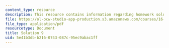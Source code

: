 ```yaml
---
content_type: resource
description: This resource contains information regarding homework solution 9.
file: https://ol-ocw-studio-app-production.s3.amazonaws.com/courses/16-50-introduction-to-propulsion-systems-spring-2012/5e41b3dbb2160743087c95ec9abac1ff_MIT16_50S12_sol9.pdf
file_type: application/pdf
resourcetype: Document
title: Solution 9
uid: 5e41b3db-b216-0743-087c-95ec9abac1ff
---
```

